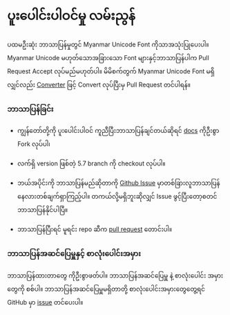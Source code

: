# ပူးပေါင်းပါဝင်မှု လမ်းညွန်

ပထမဦးဆုံး ဘာသာပြန်မှုတွင် Myanmar Unicode Font ကိုသာအသုံးပြုပေးပါ။ Myanmar Unicode မဟုတ်သောအခြားသော Font များနှင့်ဘာသာပြန်ပါက Pull Request Accept လုပ်မည်မဟုတ်ပါ။ မိမိစက်တွက် Myanmar Unicode Font မရှိလျှင်လည်း [Converter](http://www.rabbit-converter.org/Rabbit/) ဖြင့် Convert လုပ်ပြီးမှ Pull Request တင်ပါရန်။

### ဘာသာပြန်ခြင်း

 - ကျွန်တော်တို့ကို ပူးပေါင်းပါဝင် ကူညီပြီးဘာသာပြန်ချင်တယ်ဆိုရင်
   [docs](https://github.com/Laravel-Myanmar/docs) ကိုဦးစွာ Fork လုပ်ပါ၊
   
 - လက်ရှိ version ဖြစ်တဲ့ 5.7 branch ကို checkout လုပ်ပါ။

 - ဘယ်အပိုင်းကို ဘာသာပြန်မည်ဆိုတာကို [Github Issue](https://github.com/Laravel-Myanmar/docs/issues) မှာတစ်ခြားလူဘာသာပြန်နေလားတစ်ချက်ရှာကြည့်ပါ။ တကယ်လို့မရှိဘူးဆိုလျှင် Issue ဖွင့်ပြီးတော့စတင်ဘာသာပြန်နိုင်ပါပြီ။
 - ဘာသာပြန်ပြီးရင် မူရင်း repo ဆီက
   [pull request](https://github.com/Laravel-Myanmar/docs/pulls) တောင်းပါ။

### ဘာသာပြန်အဆင်ပြေမှူနှင့် စာလုံးပေါင်းအမှား

ဘာသာပြန်ထားတာတွေ ကိုဦးစွာဖတ်ပါ။ ဘာသာပြန်အဆင်ပြေမှူ နဲ့ စာလုံးပေါင်း အမှားတွေကို စစ်ပါ။ ဘာသာပြန်အဆင်ပြေမှူမရှိတာတို့ စာလုံးပေါင်းအမှားတွေတွေ့ရင် GitHub မှာ [issue](https://github.com/Laravel-Myanmar/docs/issues) တင်ပေးပါ။

